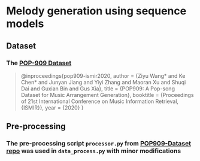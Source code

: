 # Melody generation using sequence models

## Dataset
### The [POP-909 Dataset](https://arxiv.org/abs/2008.07142)

> @inproceedings{pop909-ismir2020,
>    author = {Ziyu Wang* and Ke Chen* and Junyan Jiang and Yiyi Zhang and Maoran Xu and Shuqi Dai and Guxian Bin and Gus Xia},
>    title = {POP909: A Pop-song Dataset for Music Arrangement Generation},
>    booktitle = {Proceedings of 21st International Conference on Music Information Retrieval, {ISMIR}},
>    year = {2020}
> }

## Pre-processing
### The pre-processing script `processor.py` from [POP909-Dataset repo](https://github.com/music-x-lab/POP909-Dataset/tree/master/data_process) was used in `data_process.py` with minor modifications

